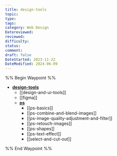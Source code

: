```yaml
---
title: design-tools
topic: 
type: 
tags: 
category: Web Design
Datereviewed: 
reviewed: 
difficulty: 
status: 
comment: 
draft: false
DateStarted: 2023-11-22
DateModified: 2024-06-09
---
```


%% Begin Waypoint %%
- **[design-tools](./design-tools.md)**
	- [[design-and-ui-tools]]
	- [[figma]]
	- **[ps](./ps/ps.md)**
		- [[ps-basics]]
		- [[ps-combine-and-blend-images]]
		- [[ps-image-quality-adjustment-and-filter]]
		- [[ps-retouch-images]]
		- [[ps-shapes]]
		- [[ps-text-effect]]
		- [[select-and-cut-out]]

%% End Waypoint %%
